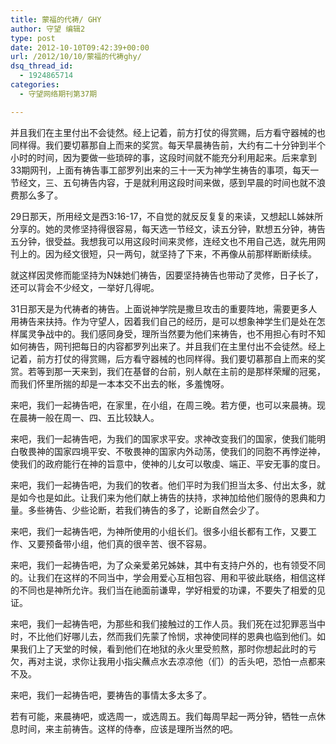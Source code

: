 ```yaml
---
title: 蒙福的代祷/ GHY
author: 守望 编辑2
type: post
date: 2012-10-10T09:42:39+00:00
url: /2012/10/10/蒙福的代祷ghy/
dsq_thread_id:
  - 1924865714
categories:
  - 守望网络期刊第37期

---
```

并且我们在主里付出不会徒然。经上记着，前方打仗的得赏赐，后方看守器械的也同样得。我们要切慕那自上而来的奖赏。<!--more-->每天早晨祷告前，大约有二十分钟到半个小时的时间，因为要做一些琐碎的事，这段时间就不能充分利用起来。后来拿到33期网刊，上面有祷告事工部罗列出来的三十一天为神学生祷告的事项，每天一节经文，三、五句祷告内容，于是就利用这段时间来做，感到早晨的时间也就不浪费那么多了。

29日那天，所用经文是西3:16-17，不自觉的就反反复复的来读，又想起LL姊妹所分享的。她的灵修坚持得很容易，每天选一节经文，读五分钟，默想五分钟，祷告五分钟，很受益。我想我可以用这段时间来灵修，连经文也不用自己选，就先用网刊上的。因为经文很短，只一两句，就坚持了下来，不再像从前那样断断续续。

就这样因灵修而能坚持为N妹她们祷告，因要坚持祷告也带动了灵修，日子长了，还可以背会不少经文，一举好几得呢。

31日那天是为代祷者的祷告。上面说神学院是撒旦攻击的重要阵地，需要更多人用祷告来扶持。作为守望人，因着我们自己的经历，是可以想象神学生们是处在怎样属灵争战中的。我们感同身受，理所当然要为他们来祷告，也不用担心有时不知如何祷告，网刊把每日的内容都罗列出来了。并且我们在主里付出不会徒然。经上记着，前方打仗的得赏赐，后方看守器械的也同样得。我们要切慕那自上而来的奖赏。若等到那一天来到，我们在基督的台前，别人献在主前的是那样荣耀的冠冕，而我们怀里所揣的却是一本本交不出去的帐，多羞愧呀。

来吧，我们一起祷告吧，在家里，在小组，在周三晚。若方便，也可以来晨祷。现在晨祷一般在周一、四、五比较缺人。

来吧，我们一起祷告吧，为我们的国家求平安。求神改变我们的国家，使我们能明白敬畏神的国家四境平安、不敬畏神的国家内外动荡，使我们的同胞不再悖逆神，使我们的政府能行在神的旨意中，使神的儿女可以敬虔、端正、平安无事的度日。

来吧，我们一起祷告吧，为我们的牧者。他们平时为我们担当太多、付出太多，就是如今也是如此。让我们来为他们献上祷告的扶持，求神加给他们服侍的恩典和力量。多些祷告、少些论断，若我们祷告的多了，论断自然会少了。

来吧，我们一起祷告吧，为神所使用的小组长们。很多小组长都有工作，又要工作、又要预备带小组，他们真的很辛苦、很不容易。

来吧，我们一起祷告吧，为了众亲爱弟兄姊妹，其中有支持户外的，也有领受不同的。让我们在这样的不同当中，学会用爱心互相包容、用和平彼此联络，相信这样的不同也是神所允许。我们当在祂面前谦卑，学好相爱的功课，不要失了相爱的见证。

来吧，我们一起祷告吧，为那些和我们接触过的工作人员。我们死在过犯罪恶当中时，不比他们好哪儿去，然而我们先蒙了怜悯，求神使同样的恩典也临到他们。如果我们上了天堂的时候，看到他们在地狱的永火里受煎熬，那时你想起此时的亏欠，再对主说，求你让我用小指尖蘸点水去凉凉他（们）的舌头吧，恐怕一点都来不及。

来吧，我们一起祷告吧，要祷告的事情太多太多了。

若有可能，来晨祷吧，或选周一，或选周五。我们每周早起一两分钟，牺牲一点休息时间，来主前祷告。这样的侍奉，应该是理所当然的吧。